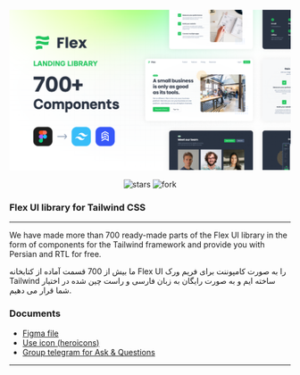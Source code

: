 <div align="center">

![](cover.png)

![stars](https://img.shields.io/github/stars/tailwind-parsi/flexui-components?logo=github&logoColor=white&style=flat)
![fork](https://img.shields.io/github/forks/tailwind-parsi/flexui-components?logo=GitHubActions&logoColor=white&style=flat)


</div>


### Flex UI library for Tailwind CSS

---

We have made more than 700 ready-made parts of the Flex UI library in the form of components for the Tailwind framework and provide you with Persian and RTL for free.

ما بیش از 700 قسمت آماده از کتابخانه Flex UI را به صورت کامپوننت برای فریم ورک Tailwind ساخته ایم و به صورت رایگان به زبان فارسی و راست چین شده در اختیار شما قرار می دهیم.

### Documents

- [Figma file](https://www.figma.com/file/y5DNSap2srUYF0jsYcWlWe/Flex-UI-library-for-Tailwind-CSS-(Community))
- [Use icon (heroicons)](https://heroicons.com/)
- [Group telegram for Ask & Questions](https://t.me/easymicroservice/856)
---
